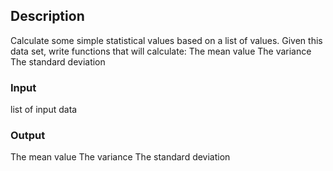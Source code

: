 ## Description
Calculate some simple statistical values based on a list of values. Given this data set, write functions that will calculate:
The mean value
The variance
The standard deviation

### Input
list of input data

### Output
The mean value
The variance
The standard deviation
